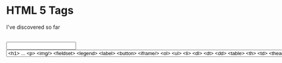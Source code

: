 # HTML 5 Tags
I've discovered so far

<a>
<br/>
<input/>
<form>
<div>
<span>
<select>
<option>
<textarea>
<h1> ...
<p>
<img/>
<fieldset>
<legend>
<label>
<button>
<iframe/>
<ol>
<ul>
<li>
<dl>
<dt>
<dd>
<table>
<th>
<td>
<thead>
<tbody>
<tfoot>
<meta/>
<title>
